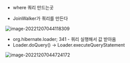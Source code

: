 

* where 쿼리 만드는곳

* JoinWalker가 쿼리를 만든다

![image-20221207044118309](/Users/ysk/study/study_repo/jpa/images//image-20221207044118309.png)



* org.hibernate.loader; 341 - 쿼리 실행해서 값 받아옴 
* Loader.doQuery() -> Loader.executeQueryStatement

![image-20221207044724172](/Users/ysk/study/study_repo/jpa/images/image-20221207044724172.png)

